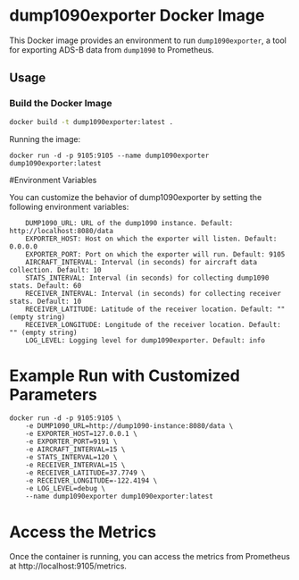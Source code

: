 # dump1090exporter Docker Image



This Docker image provides an environment to run `dump1090exporter`, a tool for exporting ADS-B data from `dump1090` to Prometheus.

## Usage

### Build the Docker Image

```bash
docker build -t dump1090exporter:latest .
```

Running the image:

```
docker run -d -p 9105:9105 --name dump1090exporter dump1090exporter:latest
```

#Environment Variables

You can customize the behavior of dump1090exporter by setting the following environment variables:
```
    DUMP1090_URL: URL of the dump1090 instance. Default: http://localhost:8080/data
    EXPORTER_HOST: Host on which the exporter will listen. Default: 0.0.0.0
    EXPORTER_PORT: Port on which the exporter will run. Default: 9105
    AIRCRAFT_INTERVAL: Interval (in seconds) for aircraft data collection. Default: 10
    STATS_INTERVAL: Interval (in seconds) for collecting dump1090 stats. Default: 60
    RECEIVER_INTERVAL: Interval (in seconds) for collecting receiver stats. Default: 10
    RECEIVER_LATITUDE: Latitude of the receiver location. Default: "" (empty string)
    RECEIVER_LONGITUDE: Longitude of the receiver location. Default: "" (empty string)
    LOG_LEVEL: Logging level for dump1090exporter. Default: info
```

# Example Run with Customized Parameters

```
docker run -d -p 9105:9105 \
    -e DUMP1090_URL=http://dump1090-instance:8080/data \
    -e EXPORTER_HOST=127.0.0.1 \
    -e EXPORTER_PORT=9191 \
    -e AIRCRAFT_INTERVAL=15 \
    -e STATS_INTERVAL=120 \
    -e RECEIVER_INTERVAL=15 \
    -e RECEIVER_LATITUDE=37.7749 \
    -e RECEIVER_LONGITUDE=-122.4194 \
    -e LOG_LEVEL=debug \
    --name dump1090exporter dump1090exporter:latest
```

# Access the Metrics

Once the container is running, you can access the metrics from Prometheus at http://localhost:9105/metrics.
